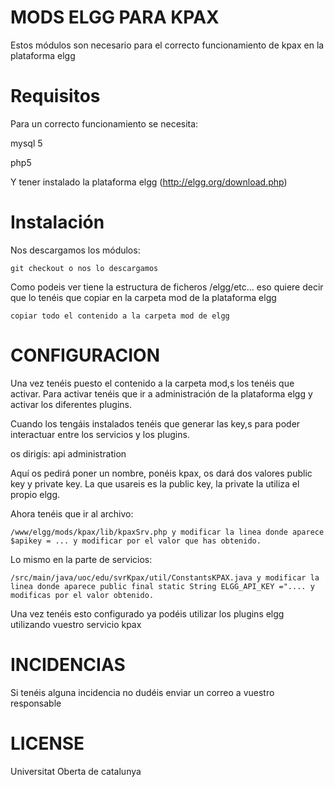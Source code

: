 # MODS ELGG PARA KPAX

Estos módulos son necesario para el correcto funcionamiento de kpax en la plataforma elgg

# Requisitos

Para un correcto funcionamiento se necesita:

mysql 5

php5

Y tener instalado la plataforma elgg (http://elgg.org/download.php)

# Instalación

Nos descargamos los módulos:

    git checkout o nos lo descargamos 
    
Como podeis ver tiene la estructura de ficheros /elgg/etc... eso quiere decir que lo tenéis que copiar en la carpeta mod de la plataforma elgg

    copiar todo el contenido a la carpeta mod de elgg

# CONFIGURACION

Una vez tenéis puesto el contenido a la carpeta mod,s los tenéis que activar. Para activar tenéis que ir a administración de la plataforma elgg y activar los diferentes plugins.

Cuando los tengáis instalados tenéis que generar las key,s para poder interactuar entre los servicios y los plugins.

os dirigís:
    api administration

Aquí os pedirá poner un nombre, ponéis kpax, os dará dos valores public key y private key. La que usareis es la public key, la private la utiliza el propio elgg.

Ahora tenéis que ir al archivo: 

    /www/elgg/mods/kpax/lib/kpaxSrv.php y modificar la linea donde aparece $apikey = ... y modificar por el valor que has obtenido.
    
Lo mismo en la parte de servicios:

    /src/main/java/uoc/edu/svrKpax/util/ConstantsKPAX.java y modificar la linea donde aparece public final static String ELGG_API_KEY =".... y modificas por el valor obtenido.

Una vez tenéis esto configurado ya podéis utilizar los plugins elgg utilizando vuestro servicio kpax


# INCIDENCIAS

Si tenéis alguna incidencia no dudéis enviar un correo a vuestro responsable

# LICENSE

Universitat Oberta de catalunya